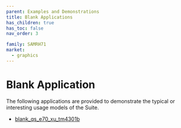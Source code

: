```yaml
---
parent: Examples and Demonstrations
title: Blank Applications
has_children: true
has_toc: false
nav_order: 3

family: SAMRH71
market:
  - graphics
---
```


# Blank Application

The following applications are provided to demonstrate the typical or interesting usage models of the Suite.

* [blank_qs_e70_xu_tm4301b](blank_quickstart/blank_qs_e70_xu_tm4301b/readme.md)

